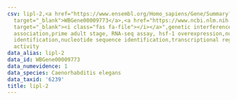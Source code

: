 ```yaml
---
csv: lipl-2,<a href="https://www.ensembl.org/Homo_sapiens/Gene/Summary?db=core;g=WBGene00009773"
  target="_blank">WBGene00009773</a>,<a href="https://www.ncbi.nlm.nih.gov/pubmed/30894454"
  target="_blank"><i class="fas fa-file"></i></a>",genetic interference,functional
  association,prime adult stage, RNA-seq assay, hsf-1 overexpression,nucleotide sequence
  identification,nucleotide sequence identification,transcriptional regulation,up-regulates
  activity
data_alias: lipl-2
data_id: WBGene00009773
data_numevidence: 1
data_species: Caenorhabditis elegans
data_taxid: '6239'
title: lipl-2
---
```

